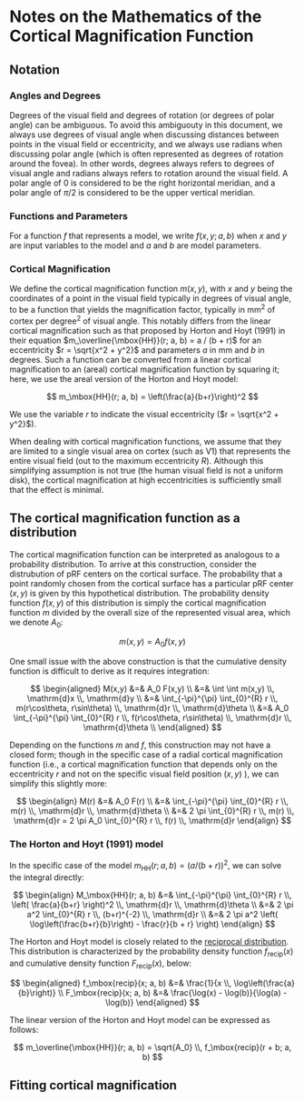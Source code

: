 # Notes on the Mathematics of the Cortical Magnification Function

## Notation

### Angles and Degrees
Degrees of the visual field and degrees of rotation (or degrees of polar angle)
can be ambiguous. To avoid this ambiguouty in this document, we always use
degrees of visual angle when discussing distances between points in the visual
field or eccentricity, and we always use radians when discussing polar angle
(which is often represented as degrees of rotation around the fovea). In other
words, degrees always refers to degrees of visual angle and radians always
refers to rotation around the visual field. A polar angle of 0 is considered to
be the right horizontal meridian, and a polar angle of $\pi / 2$ is considered
to be the upper vertical meridian.

### Functions and Parameters
For a function $f$ that represents a model, we write $f(x, y; a, b)$ when $x$
and $y$ are input variables to the model and $a$ and $b$ are model parameters.

### Cortical Magnification
We define the cortical magnification function $m(x, y)$, with $x$ and $y$ being
the coordinates of a point in the visual field typically in degrees of visual
angle, to be a function that yields the magnification factor, typically in
$\mbox{mm}^2$ of cortex per $\mbox{degree}^2$ of visual angle. This notably
differs from the linear cortical magnification such as that proposed by Horton
and Hoyt (1991) in their equation $m_\overline{\mbox{HH}}(r; a, b) = a / (b +
r)$ for an eccentricity $r = \sqrt{x^2 + y^2}$ and parameters $a$ in mm and $b$
in degrees. Such a function can be converted from a linear cortical
magnification to an (areal) cortical magnification function by squaring it;
here, we use the areal version of the Horton and Hoyt model:

$$ m_\mbox{HH}(r; a, b) = \left(\frac{a}{b+r}\right)^2 $$

We use the variable $r$ to indicate the visual eccentricity ($r = \sqrt{x^2 +
y^2}$).

When dealing with cortical magnification functions, we assume that they are
limited to a single visual area on cortex (such as V1) that represents the
entire visual field (out to the maximum eccentricity $R$). Although this
simplifying assumption is not true (the human visual field is not a uniform
disk), the cortical magnification at high eccentricities is sufficiently small
that the effect is minimal.


## The cortical magnification function as a distribution

The cortical magnification function can be interpreted as analogous to a
probability distribution. To arrive at this construction, consider the
distrubution of pRF centers on the cortical surface. The probability that a
point randomly chosen from the cortical surface has a particular pRF center
$(x, y)$ is given by this hypothetical distribution. The probability density
function $f(x, y)$ of this distribution is simply the cortical magnification
function $m$ divided by the overall size of the represented visual area, which
we denote $A_0$:

$$ m(x, y) = A_0 f(x,y) $$

One small issue with the above construction is that the cumulative density
function is difficult to derive as it requires integration:

$$ \begin{aligned}
M(x,y) &=& A_0 F(x,y) \\
       &=& \int \int m(x,y) \\, \mathrm{d}x \\, \mathrm{d}y \\
       &=& \int_{-\pi}^{\pi} \int_{0}^{R} r \\, m(r\cos\theta, r\sin\theta) \\, \mathrm{d}r \\, \mathrm{d}\theta \\
       &=& A_0 \int_{-\pi}^{\pi} \int_{0}^{R} r \\, f(r\cos\theta, r\sin\theta) \\, \mathrm{d}r \\, \mathrm{d}\theta \\
\end{aligned} $$

Depending on the functions $m$ and $f$, this construction may not have a closed
form; though in the specific case of a radial cortical magnification function
(i.e., a cortical magnification function that depends only on the eccentricity
$r$ and not on the specific visual field position $(x,y)$ ), we can simplify
this slightly more:

$$ \begin{align}
M(r) &=& A_0 F(r) \\
     &=& \int_{-\pi}^{\pi} \int_{0}^{R} r \\, m(r) \\, \mathrm{d}r \\, \mathrm{d}\theta \\
     &=& 2 \pi \int_{0}^{R} r \\, m(r) \\, \mathrm{d}r = 2 \pi A_0 \int_{0}^{R} r \\, f(r) \\, \mathrm{d}r
\end{align} $$

### The Horton and Hoyt (1991) model
In the specific case of the model $m_\mbox{HH}(r; a, b) = (a / (b + r))^2$, we
can solve the integral directly:

$$ \begin{align}
M_\mbox{HH}(r; a, b) &=& \int_{-\pi}^{\pi} \int_{0}^{R} r \\, \left( \frac{a}{b+r} \right)^2 \\, \mathrm{d}r \\, \mathrm{d}\theta \\
    &=& 2 \pi a^2 \int_{0}^{R} r \\, (b+r)^{-2} \\, \mathrm{d}r \\
    &=& 2 \pi a^2 \left( \log\left(\frac{b+r}{b}\right) - \frac{r}{b + r} \right)
\end{align} $$

The Horton and Hoyt model is closely related to the [reciprocal distribution](https://en.wikipedia.org/wiki/Reciprocal_distribution). This distribution is characterized by the probability density function $f_\mbox{recip}(x)$ and cumulative density function $F_\mbox{recip}(x)$, below:

$$ \begin{aligned}
f_\mbox{recip}(x; a, b) &=& \frac{1}{x \\, \log\left(\frac{a}{b}\right)} \\
F_\mbox{recip}(x; a, b) &=& \frac{\log(x) - \log(b)}{\log(a) - \log(b)} 
\end{aligned} $$

The linear version of the Horton and Hoyt model can be expressed as follows:

$$ m_\overline{\mbox{HH}}(r; a, b) = \sqrt{A_0} \\, f_\mbox{recip}(r + b; a, b) $$




## Fitting cortical magnification

